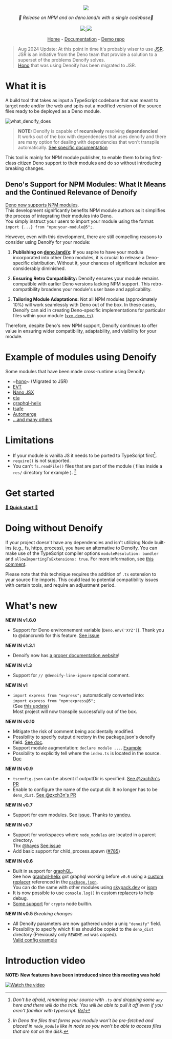 <p align="center">
    <img src="https://user-images.githubusercontent.com/6702424/79351107-900eb300-7f38-11ea-8272-91ff725d29f3.png">
</p>
<p align="center">
    <i>🦕 Release on NPM and on deno.land/x with a single codebase🦕</i>
    <br>
    <br>
    <a href="https://github.com/garronej/denoify/actions">
      <img src="https://github.com/garronej/denoify/workflows/ci/badge.svg">
    </a>
    <a href="https://github.com/garronej/denoify/blob/main/LICENSE">
      <img src="https://img.shields.io/npm/l/denoify">
    </a>
</p>

</p>
<p align="center">
  <a href="https://www.denoify.land">Home</a>
  -
  <a href="https://docs.denoify.land">Documentation</a>
  -
  <a href="https://github.com/garronej/my_dummy_npm_and_deno_module">Demo repo</a>
</p>

> Aug 2024 Update: At this point in time it's probably wiser to use [JSR](https://jsr.io/).  
> JSR is an initiative from the Deno team that provide a solution to a superset of the problems Denoify solves.  
> [Hono](https://hono.dev/) that was using Denoify has been migrated to JSR.

# What it is

A build tool that takes as input a TypeScript codebase that was meant to target node and/or the web and spits out a modified version of the source files ready to be deployed as a Deno module.

![what_denoify_does](https://user-images.githubusercontent.com/6702424/85449626-41b10c80-b598-11ea-91cc-6805facab1dd.png)

> **NOTE:** Denoify is capable of **recursively** resolving **dependencies**!  
> It works out of the box with dependencies that uses denoify
> and there are many option for dealing with dependencies that won't transpile automatically. [See specific documentation](https://github.com/garronej/my_dummy_npm_and_deno_module)

This tool is mainly for NPM module publisher, to enable them to bring first-class citizen Deno support to their modules and do so without introducing breaking changes.

## Deno's Support for NPM Modules: What It Means and the Continued Relevance of Denoify

[Deno now supports NPM modules](https://deno.com/blog/changes#compatibility-with-node-and-npm).  
This development significantly benefits NPM module authors as it simplifies the process of integrating their modules into Deno.  
You simply instruct your users to import your module using the format: `import {...} from "npm:your-module@5";`.

However, even with this development, there are still compelling reasons to consider using Denoify for your module:

1. **Publishing on [deno.land/x](https://deno.land/x):** If you aspire to have your module incorporated into other Deno modules, it is crucial to release a Deno-specific distribution. Without it, your chances of significant inclusion are considerably diminished.

2. **Ensuring Retro Compatibility:** Denoify ensures your module remains compatible with earlier Deno versions lacking NPM support. This retro-compatibility broadens your module's user base and applicability.

3. **Tailoring Module Adaptations:** Not all NPM modules (approximately 10%) will work seamlessly with Deno out of the box. In these cases, Denoify can aid in creating Deno-specific implementations for particular files within your module ([`xxx.deno.ts`](https://docs.denoify.land/.deno.ts-files)).

Therefore, despite Deno's new NPM support, Denoify continues to offer value in ensuring wider compatibility, adaptability, and visibility for your module.

# Example of modules using Denoify

Some modules that have been made cross-runtime using Denoify:

-   ~[hono](https://github.com/honojs/hono)~ (Migrated to JSR)
-   [EVT](https://evt.land)
-   [Nano JSX](https://github.com/nanojsx/nano)
-   [eta](https://deno.land/x/eta@v1.3.0)
-   [graphql-helix](https://github.com/contrawork/graphql-helix)
-   [tsafe](https://github.com/garronej/tsafe)
-   [Automerge](https://github.com/automerge/automerge)
-   [...and many others](https://github.com/garronej/denoify/network/dependents?dependent_type=PACKAGE)

# Limitations

-   If your module is vanilla JS it needs to be ported to TypeScript first[^0].
-   `require()` is not supported.
-   You can't `fs.readFile()` files that are part of the module ( files inside a `res/`
    directory for example ). [^1]

[^0]:
    _Don't be afraid, renaming your source with `.ts` and dropping some `any` here
    and there will do the trick.
    You will be able to pull it off even if you aren't familiar with typescript. [Ref](https://github.com/garronej/my_dummy_npm_and_deno_module#enable-strict-mode-and-fixes-errors-if-any)_

[^1]:
    _In Deno the files that forms your module won’t be pre-fetched and
    placed in `node_module` like in node so you won’t be able to access files that are not
    on the disk._

# Get started

[🚀 **Quick start** 🚀](https://docs.denoify.land/)

# Doing without Denoify

If your project doesn't have any dependencies and isn't utilizing Node built-ins (e.g., fs, https, process), you have an alternative to Denoify. You can make use of the TypeScript compiler options `moduleResolution: bundler` and `allowImportingTsExtensions: true`. For more information, see [this comment](https://github.com/gvergnaud/ts-pattern/pull/108#issuecomment-1356829719).

Please note that this technique requires the addition of `.ts` extension to your source file imports. This could lead to potential compatibility issues with certain tools, and require an adjustment period.

# What's new

**NEW IN v1.6.0**

-   Support for Deno environnement variable (`Deno.env('XYZ')`). Thank you to @dancrumb for this feature. [See issue](https://github.com/garronej/denoify/issues/105)

**NEW IN v1.3.1**

-   Denoify now has [a proper documentation website](https://docs.denoify.land)!

**NEW IN v1.3**

-   Support for `// @denoify-line-ignore` special comment.

**NEW IN v1**

-   `import express from "express";` automatically converted into:  
    `import express from "npm:express@5";`  
    (See [this update](https://deno.com/blog/changes#compatibility-with-node-and-npm))  
    Most project will now transpile successfully out of the box.

**NEW IN v0.10**

-   Mitigate the risk of comment being accidentally modified.
-   Possibility to specify output directory in the package.json's denoify field. [See doc](https://github.com/garronej/my_dummy_npm_and_deno_module#optional-step-45-specify-the-output-directory).
-   Support module augmentation: `declare module ...`. [Example](https://github.com/gcanti/fp-ts/blob/60250b9de118d4939374368ca1be665bac871769/src/Endomorphism.ts#L40)
-   Possibility to explicitly tell where the `index.ts` is located in the source. [Doc](https://github.com/garronej/my_dummy_npm_and_deno_module#optional-step-475-specify-where-the-indexts-is-located-in-your-source)

**NEW IN v0.9**

-   `tsconfig.json` can be absent if outputDir is specified. [See @zxch3n's PR](https://github.com/garronej/denoify/pull/32)
-   Enable to configure the name of the output dir. It no longer has to be `deno_dist`. [See @zxch3n's PR](https://github.com/garronej/denoify/pull/31)

**NEW IN v0.7**

-   Support for esm modules. See [issue](https://github.com/garronej/denoify/issues/29). Thanks to [yandeu](https://github.com/yandeu).

**NEW IN v0.7**

-   Support for workspaces where `node_modules` are located in a parent directory.  
    Thx [@hayes](https://github.com/hayes) [See issue](https://github.com/garronej/denoify/issues/23)
-   Add basic support for child_process.spawn ([#785](https://github.com/denoland/deno_std/pull/785))

**NEW IN v0.6**

-   Built in support for [graphQL](https://www.npmjs.com/package/graphql).  
    See how [graphql-helix](https://github.com/contrawork/graphql-helix) got graphql working before `v0.6` using a [custom replacer](https://github.com/contrawork/graphql-helix/blob/79e863288a93d1b491caeca32a4124f97465d5a6/scripts/denoify-replacer.js)
    referenced in the [`package.json`](https://github.com/contrawork/graphql-helix/blob/79e863288a93d1b491caeca32a4124f97465d5a6/package.json).  
    You can do the same with other modules using [skypack.dev](https://www.skypack.dev/) or [jspm](https://jspm.org/)
-   It is now possible to use `console.log()` in custom replacers to help debug.
-   [Some support](https://github.com/denoland/deno/pull/8191) for `crypto` node builtin.

**NEW IN v0.5** _Breaking changes_

-   All Denoify parameters are now gathered under a uniq `"denoify"` field.
-   Possibility to specify which files should be copied to the `deno_dist` directory (Previously only `README.md` was copied).  
    [Valid config example](https://github.com/garronej/my_dummy_npm_and_deno_module/blob/master/package.json)

# Introduction video

**NOTE: New features have been introduced since this meeting was hold**

[![Watch the video](https://user-images.githubusercontent.com/6702424/85890466-af09ab00-b7ed-11ea-9cf4-10c9bbfb3621.png)](https://youtu.be/vJQdfTPeeXw)
